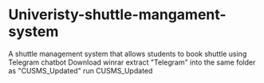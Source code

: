 # Univeristy-shuttle-mangament-system
A shuttle management system that allows students to book shuttle using Telegram chatbot
Download winrar
extract "Telegram" into the same folder as "CUSMS_Updated"
run CUSMS_Updated

